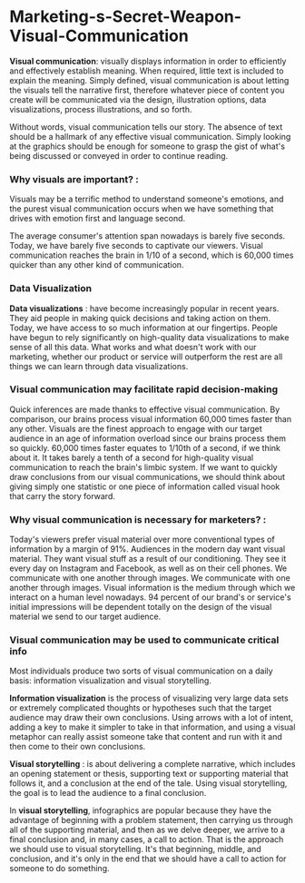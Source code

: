 # Marketing-s-Secret-Weapon-Visual-Communication

**Visual communication**: visually displays information in order to efficiently and effectively establish meaning. When required, little text is included to explain the meaning. Simply defined, visual communication is about letting the visuals tell the narrative first, therefore whatever piece of content you create will be communicated via the design, illustration options, data visualizations, process illustrations, and so forth. 

Without words, visual communication tells our story. The absence of text should be a hallmark of any effective visual communication. Simply looking at the graphics should be enough for someone to grasp the gist of what's being discussed or conveyed in order to continue reading.

### Why visuals are important? :

Visuals may be a terrific method to understand someone's emotions, and the purest visual communication occurs when we have something that drives with emotion first and language second. 

The average consumer's attention span nowadays is barely five seconds. Today, we have barely five seconds to captivate our viewers. Visual communication reaches the brain in 1/10 of a second, which is 60,000 times quicker than any other kind of communication.

### Data Visualization 

**Data visualizations** : have become increasingly popular in recent years. They aid people in making quick decisions and taking action on them. Today, we have access to so much information at our fingertips. People have begun to rely significantly on high-quality data visualizations to make sense of all this data. What works and what doesn't work with our marketing, whether our product or service will outperform the rest are all things we can learn through data visualizations.
 
### Visual communication may facilitate rapid decision-making 

Quick inferences are made thanks to effective visual communication. By comparison, our brains process visual information 60,000 times faster than any other. Visuals are the finest approach to engage with our target audience in an age of information overload since our brains process them so quickly. 60,000 times faster equates to 1/10th of a second, if we think about it. It takes barely a tenth of a second for high-quality visual communication to reach the brain's limbic system. If we want to quickly draw conclusions from our visual communications, we should think about giving simply one statistic or one piece of information called visual hook that carry the story forward. 

### Why visual communication is necessary for marketers? :

Today's viewers prefer visual material over more conventional types of information by a margin of 91%. Audiences in the modern day want visual material. They want visual stuff as a result of our conditioning. They see it every day on Instagram and Facebook, as well as on their cell phones. We communicate with one another through images. We communicate with one another through images. Visual information is the medium through which we interact on a human level nowadays. 94 percent of our brand's or service's initial impressions will be dependent totally on the design of the visual material we send to our target audience. 

### Visual communication may be used to communicate critical info

Most individuals produce two sorts of visual communication on a daily basis: information visualization and visual storytelling. 

**Information visualization** is the process of visualizing very large data sets or extremely complicated thoughts or hypotheses such that the target audience may draw their own conclusions. Using arrows with a lot of intent, adding a key to make it simpler to take in that information, and using a visual metaphor can really assist someone take that content and run with it and then come to their own conclusions.

**Visual storytelling** : is about delivering a complete narrative, which includes an opening statement or thesis, supporting text or supporting material that follows it, and a conclusion at the end of the tale. Using visual storytelling, the goal is to lead the audience to a final conclusion.

In **visual storytelling**, infographics are popular because they have the advantage of beginning with a problem statement, then carrying us through all of the supporting material, and then as we delve deeper, we arrive to a final conclusion and, in many cases, a call to action. That is the approach we should use to visual storytelling. It's that beginning, middle, and conclusion, and it's only in the end that we should have a call to action for someone to do something.


